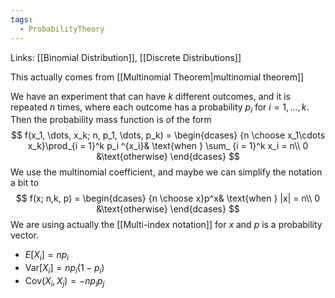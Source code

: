 ```yaml
---
tags:
  - ProbabilityTheory
---
```

Links: [[Binomial Distribution]], [[Discrete Distributions]]

This actually comes from [[Multinomial Theorem|multinomial theorem]]

We have an experiment that can have $k$ different outcomes, and it is repeated $n$ times, where each outcome has a probability $p_i$ for $i =1, \dots, k$. Then the probability mass function is of the form
$$
f(x_1, \dots, x_k; n, p_1, \dots, p_k) = 
\begin{dcases}
{n \choose x_1\cdots x_k}\prod_{i = 1}^k p_i ^{x_i}& \text{when } \sum_
{i = 1}^k x_i = n\\
0 &\text{otherwise}
\end{dcases}
$$
We use the multinomial coefficient, and maybe we can simplify the notation a bit to
$$
f(x; n,k, p) = 
\begin{dcases}
{n \choose x}p^x& \text{when } |x| = n\\
0 &\text{otherwise}
\end{dcases}
$$
We are using actually the [[Multi-index notation]] for $x$ and $p$ is a probability vector.

- $E[X_i] = np_i$
- $\text{Var}[X_i] = np_i(1-p_i)$
- $\text{Cov}(X_i, X_j) = -n p_i p_j$
